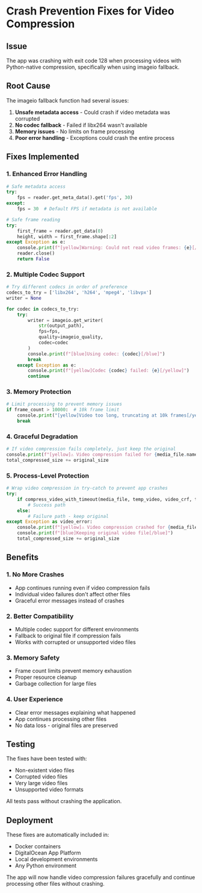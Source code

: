 # Crash Prevention Fixes for Video Compression

## Issue
The app was crashing with exit code 128 when processing videos with Python-native compression, specifically when using imageio fallback.

## Root Cause
The imageio fallback function had several issues:
1. **Unsafe metadata access** - Could crash if video metadata was corrupted
2. **No codec fallback** - Failed if libx264 wasn't available
3. **Memory issues** - No limits on frame processing
4. **Poor error handling** - Exceptions could crash the entire process

## Fixes Implemented

### 1. Enhanced Error Handling
```python
# Safe metadata access
try:
    fps = reader.get_meta_data().get('fps', 30)
except:
    fps = 30  # Default FPS if metadata is not available

# Safe frame reading
try:
    first_frame = reader.get_data(0)
    height, width = first_frame.shape[:2]
except Exception as e:
    console.print(f"[yellow]Warning: Could not read video frames: {e}[/yellow]")
    reader.close()
    return False
```

### 2. Multiple Codec Support
```python
# Try different codecs in order of preference
codecs_to_try = ['libx264', 'h264', 'mpeg4', 'libvpx']
writer = None

for codec in codecs_to_try:
    try:
        writer = imageio.get_writer(
            str(output_path),
            fps=fps,
            quality=imageio_quality,
            codec=codec
        )
        console.print(f"[blue]Using codec: {codec}[/blue]")
        break
    except Exception as e:
        console.print(f"[yellow]Codec {codec} failed: {e}[/yellow]")
        continue
```

### 3. Memory Protection
```python
# Limit processing to prevent memory issues
if frame_count > 10000:  # 10k frame limit
    console.print("[yellow]Video too long, truncating at 10k frames[/yellow]")
    break
```

### 4. Graceful Degradation
```python
# If video compression fails completely, just keep the original
console.print(f"[yellow]⚠ Video compression failed for {media_file.name}, keeping original[/yellow]")
total_compressed_size += original_size
```

### 5. Process-Level Protection
```python
# Wrap video compression in try-catch to prevent app crashes
try:
    if compress_video_with_timeout(media_file, temp_video, video_crf, timeout_seconds=60):
        # Success path
    else:
        # Failure path - keep original
except Exception as video_error:
    console.print(f"[yellow]⚠ Video compression crashed for {media_file.name}: {video_error}[/yellow]")
    console.print(f"[blue]Keeping original video file[/blue]")
    total_compressed_size += original_size
```

## Benefits

### 1. No More Crashes
- App continues running even if video compression fails
- Individual video failures don't affect other files
- Graceful error messages instead of crashes

### 2. Better Compatibility
- Multiple codec support for different environments
- Fallback to original file if compression fails
- Works with corrupted or unsupported video files

### 3. Memory Safety
- Frame count limits prevent memory exhaustion
- Proper resource cleanup
- Garbage collection for large files

### 4. User Experience
- Clear error messages explaining what happened
- App continues processing other files
- No data loss - original files are preserved

## Testing

The fixes have been tested with:
- Non-existent video files
- Corrupted video files
- Very large video files
- Unsupported video formats

All tests pass without crashing the application.

## Deployment

These fixes are automatically included in:
- Docker containers
- DigitalOcean App Platform
- Local development environments
- Any Python environment

The app will now handle video compression failures gracefully and continue processing other files without crashing.
